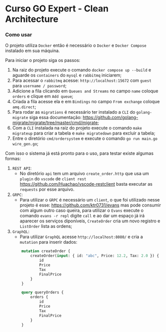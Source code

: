 # Curso GO Expert - Clean Architecture

### Como usar

O projeto utiliza `Docker` então é necessário o `Docker` e `Docker Compose` instalado em sua máquina.

Para iniciar o projeto siga os passos:

1. Na raiz do projeto execute o comando `docker compose up --build` e aguarde os `containers` do `mysql` e `rabbitmq` iniciarem;
2. Para acessar o `rabbitmq` acesse: `http://localhost:15672` com `guest` para `username / password`;
3. Adicione a fila clicando em `Queues and Streams` no campo `name` coloque `orders` e clique em `Add queue`;
4. Criada a fila acesse ela e em `Bindings` no campo `From exchange` coloque `amq.direct`;
5. Para rodar as `migrations` é necessário ter instalado a `CLI` do `golang-migrate` siga essa documentação: https://github.com/golang-migrate/migrate/tree/master/cmd/migrate;
6. Com a `CLI` instalada na raiz do projeto execute o comando `make migrateup` para criar a tabela e `make migratedown` para excluir a tabela;
7. Entre o diretório `cmd/ordersystem` e execute o comando `go run main.go wire_gen.go`;

Com isso o sistema já está pronto para o uso, para testar existe algumas formas:

1. `REST API`:
    - No diretório `api` tem um arquivo `create_order.http` que usa um `plugin` do `vscode` de `client rest` https://github.com/Huachao/vscode-restclient basta executar as `requests` por esse arquivo.
2. `GRPC`:
    - Para utilizar o `GRPC` é necessário um `client`, o que foi utilizado nesse projeto é esse: https://github.com/ktr0731/evans mas pode consumir com algum outro caso queira, para utilizar o `Evans` execute o comando `evans -r repl` digite `call` e ao dar um espaço já irá aparecer os serviços diponíveis, `CreateOrder` cria um novo registro e `ListOrder` lista as ordens;
3. `GraphQL`:
    - Para utilizar `GraphQL` acesse `http://localhost:8080/` e cria a `mutation` para inserir dados:
    ```graphql
        mutation createOrder {
            createOrder(input: { id: "abc", Price: 12.2, Tax: 2.0 }) {
                id
                Price
                Tax
                FinalPrice
            }
        }

        query queryOrders {
            orders {
                id
                Price
                Tax
                FinalPrice
            }
        }
    ```
